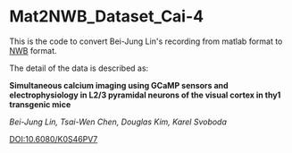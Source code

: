 # Mat2NWB_Dataset_Cai-4

This is the code to convert Bei-Jung Lin's recording from matlab format to [NWB](https://crcns.org/NWB) format.

The detail of the data is described as:

__Simultaneous calcium imaging using GCaMP sensors and electrophysiology in L2/3 pyramidal neurons of the visual cortex in thy1 transgenic mice__

_Bei-Jung Lin, Tsai-Wen Chen, Douglas Kim, Karel Svoboda_

[DOI:10.6080/K0S46PV7](https://doi.org/10.6080/K0S46PV7)
